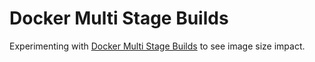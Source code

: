 # Docker Multi Stage Builds

Experimenting with [Docker Multi Stage Builds](https://docs.docker.com/develop/develop-images/multistage-build/)
to see image size impact.
